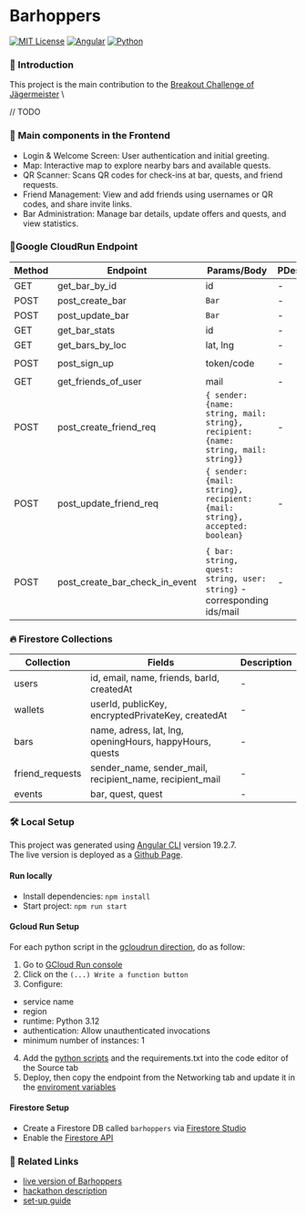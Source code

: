 # Barhoppers

[![MIT License](https://img.shields.io/badge/license-MIT-blue.svg?color=blue)](./LICENSE.md)
[![Angular](https://img.shields.io/badge/Angular-%23DD0031.svg?logo=angular&logoColor=white)](https://angular.dev/)
[![Python](https://img.shields.io/badge/Python-3776AB?logo=python&logoColor=fff)](#)

### 📌 Introduction
This project is the main contribution to the [Breakout Challenge of Jägermeister](https://earn.superteam.fun/listing/jagermeister-side-track/)  \

// TODO


### 🧩 Main components in the Frontend
* Login & Welcome Screen: User authentication and initial greeting.
* Map: Interactive map to explore nearby bars and available quests.
* QR Scanner: Scans QR codes for check-ins at bar, quests, and friend requests.
* Friend Management: View and add friends using usernames or QR codes, and share invite links.
* Bar Administration: Manage bar details, update offers and quests, and view statistics.


### 🏃‍Google CloudRun Endpoint
| Method | Endpoint                       | Params/Body                                                                        | PDescription |
|--------|--------------------------------|------------------------------------------------------------------------------------|--------------|
| GET    | get_bar_by_id                  | id                                                                                 | -            |
| POST   | post_create_bar                | `Bar`                                                                              | -            |
| POST   | post_update_bar                | `Bar`                                                                              | -            |
| GET    | get_bar_stats                  | id                                                                                 | -            |
| GET    | get_bars_by_loc                | lat, lng                                                                           | -            |
|        |                                |                                                                                    |              |
| POST   | post_sign_up                   | token/code                                                                         | -            |
|        |                                |                                                                                    |
| GET    | get_friends_of_user            | mail                                                                               | -            |
| POST   | post_create_friend_req         | `{ sender: {name: string, mail: string}, recipient: {name: string, mail: string}}` | -            |
| POST   | post_update_friend_req         | `{ sender: {mail: string}, recipient: {mail: string}, accepted: boolean}`          | -            |
|        |                                |                                                                                    |
| POST   | post_create_bar_check_in_event | `{ bar: string, quest: string, user: string}` - corresponding ids/mail             | -            |


### 🔥 Firestore Collections
| Collection      | Fields                                                   | Description |
|-----------------|----------------------------------------------------------|-------------|
| users           | id, email, name, friends, barId, createdAt               | -           |
| wallets         | userId, publicKey, encryptedPrivateKey, createdAt        | -           |
| bars            | name, adress, lat, lng, openingHours, happyHours, quests | -           |
| friend_requests | sender_name, sender_mail, recipient_name, recipient_mail | -           |
| events          | bar, quest, quest                                        | -           |


### 🛠️ Local Setup
This project was generated using [Angular CLI](https://github.com/angular/angular-cli) version 19.2.7. \
The live version is deployed as a <a href='https://stephaniehhnbrg.github.io/breakout-barhoppers/' target='_blank'>Github Page</a>.

#### Run locally
- Install dependencies: `npm install`
- Start project: `npm run start`


#### Gcloud Run Setup
For each python script in the [gcloudrun direction](./gcloudrun), do as follow:
1. Go to [GCloud Run console](https://console.cloud.google.com/run)
2. Click on the `(...) Write a function button`
3. Configure:
- service name
- region
- runtime: Python 3.12
- authentication: Allow unauthenticated invocations
- minimum number of instances: 1
4. Add the [python scripts](./gcloudrun) and the requirements.txt into the code editor of the Source tab
5. Deploy, then copy the endpoint from the Networking tab and update it in the [enviroment variables](./src/environments)


#### Firestore Setup
* Create a Firestore DB called `barhoppers` via [Firestore Studio](https://console.cloud.google.com/firestore/databases)
* Enable the [Firestore API](https://console.cloud.google.com/apis/dashboard)


### 🔗 Related Links
* [live version of Barhoppers](https://stephaniehhnbrg.github.io/breakout-barhoppers/)
* [hackathon description](https://earn.superteam.fun/listing/jagermeister-side-track/)
* [set-up guide](https://medium.com/@stephaniematata65/build-deploy-generate-an-end-to-end-gcp-ai-setup-897e1c55ad6b)
